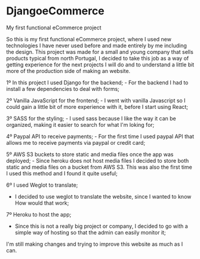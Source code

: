 # DjangoeCommerce
My first functional eCommerce project

 So this is my first functional eCommerce project, where I used new technologies I have never used before and made entirely by me including the design.
  This project was made for a small and young company that sells products typical from north Portugal, I decided to take this job as a way of 
 getting experience for the next projects I will do and to understand a little bit more of the production side of making an website.
 
 
 1º In this project I used Django for the backend;
    - For the backend I had to install a few dependencies to deal with forms;
    
 2º Vanilla JavaScript for the frontend;
    - I went with vanilla Javascript so I could gain a little bit of more experience with it,
    before I start using React;
 
 3º SASS for the styling;
    - I used sass because I like the way it can be organized, making it easier to search for
    what I'm loking for;
    
 4º Paypal API to receive payments;
    - For the first time I used paypal API that allows me to receive payments via paypal or credit card; 
    
 5º AWS S3 buckets to store static and media files once the app was deployed;
    - Since heroku does not host media files I decided to store both static and media files
    on a bucket from AWS S3. This was also the first time I used this method and I found it quite useful;
   
 6º I used Weglot to translate;
   - I decided to use weglot to translate the website, since I wanted to know How would that work;
 
 7º Heroku to host the app;
   - Since this is not a really big project or company, I decided to go with a simple way of hosting so that
   the admin can easily monitor it;
   
 

I'm still making changes and trying to improve this website as much as I can.

